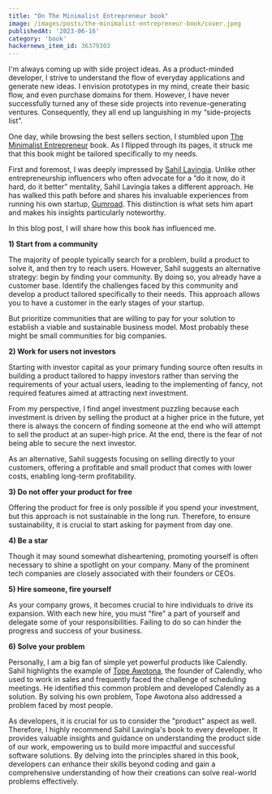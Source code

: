 ```yaml
---
title: "On The Minimalist Entrepreneur book"
image: /images/posts/the-minimalist-entrepreneur-book/cover.jpeg
publishedAt: '2023-06-16'
category: 'book'
hackernews_item_id: 36379303
---
```

I'm always coming up with side project ideas. As a product-minded developer, I strive to understand the flow of everyday applications and generate new ideas. I envision prototypes in my mind, create their basic flow, and even purchase domains for them. However, I have never successfully turned any of these side projects into revenue-generating ventures. Consequently, they all end up languishing in my “side-projects list”. 

One day, while browsing the best sellers section, I stumbled upon [The Minimalist Entrepreneur](https://www.goodreads.com/book/show/56913172-the-minimalist-entrepreneur) book. As I flipped through its pages, it struck me that this book might be tailored specifically to my needs.

First and foremost, I was deeply impressed by [Sahil Lavingia](https://sahillavingia.com). Unlike other entrepreneurship influencers who often advocate for a “do it now, do it hard, do it better” mentality, Sahil Lavingia takes a different approach. He has walked this path before and shares his invaluable experiences from running his own startup, [Gumroad](https://gumroad.com). This distinction is what sets him apart and makes his insights particularly noteworthy.

In this blog post, I will share how this book has influenced me.

**1) Start from a community**

The majority of people typically search for a problem, build a product to solve it, and then try to reach users. However, Sahil suggests an alternative strategy: begin by finding your community. By doing so, you already have a customer base. Identify the challenges faced by this community and develop a product tailored specifically to their needs. This approach allows you to have a customer in the early stages of your startup.

But prioritize communities that are willing to pay for your solution to establish a viable and sustainable business model. Most probably these might be small communities for big companies.

**2) Work for users not investors**

Starting with investor capital as your primary funding source often results in building a product tailored to happy investors rather than serving the requirements of your actual users, leading to the implementing of fancy, not required features aimed at attracting next investment.

From my perspective, I find angel investment puzzling because each investment is driven by selling the product at a higher price in the future, yet there is always the concern of finding someone at the end who will attempt to sell the product at an super-high price. At the end, there is the fear of not being able to secure the next investor.

As an alternative, Sahil suggests focusing on selling directly to your customers, offering a profitable and small product that comes with lower costs, enabling long-term profitability.

**3) Do not offer your product for free**

Offering the product for free is only possible if you spend your investment, but this approach is not sustainable in the long run. Therefore, to ensure sustainability, it is crucial to start asking for payment from day one.

**4) Be a star**

Though it may sound somewhat disheartening, promoting yourself is often necessary to shine a spotlight on your company. Many of the prominent tech companies are closely associated with their founders or CEOs.

**5) Hire someone, fire yourself**

As your company grows, it becomes crucial to hire individuals to drive its expansion. With each new hire, you must "fire" a part of yourself and delegate some of your responsibilities. Failing to do so can hinder the progress and success of your business.

**6) Solve your problem**

Personally, I am a big fan of simple yet powerful products like Calendly. Sahil highlights the example of [Tope Awotona](https://twitter.com/TopeAwotona), the founder of Calendly, who used to work in sales and frequently faced the challenge of scheduling meetings. He identified this common problem and developed Calendly as a solution. By solving his own problem, Tope Awotona also addressed a problem faced by most people.

As developers, it is crucial for us to consider the "product" aspect as well. Therefore, I highly recommend Sahil Lavingia's book to every developer. It provides valuable insights and guidance on understanding the product side of our work, empowering us to build more impactful and successful software solutions. By delving into the principles shared in this book, developers can enhance their skills beyond coding and gain a comprehensive understanding of how their creations can solve real-world problems effectively.
